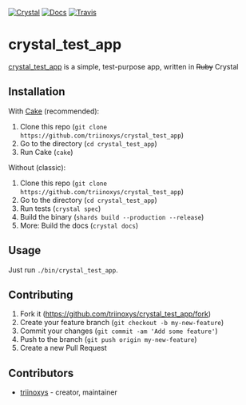 [![Crystal](https://img.shields.io/badge/lang-crystal-9400D3.svg?style=flat-square)](https://crystal-lang.org)
[![Docs](https://img.shields.io/badge/docs-latest-green.svg?style=flat-square)](https://triinoxys.github.io/crystal_test_app)
[![Travis](https://img.shields.io/travis/triinoxys/crystal_test_app.svg?style=flat-square)](https://travis-ci.org/triinoxys/crystal_test_app)


# crystal_test_app

[crystal_test_app](https://github.com/triinoxys/crystal_test_app) is a simple, test-purpose app, written in ~~Ruby~~ Crystal

## Installation

With [Cake](https://github.com/axvm/cake) (recommended):
1. Clone this repo (`git clone https://github.com/triinoxys/crystal_test_app`)
2. Go to the directory (`cd crystal_test_app`)
3. Run Cake (`cake`)

Without (classic):
1. Clone this repo (`git clone https://github.com/triinoxys/crystal_test_app`)
2. Go to the directory (`cd crystal_test_app`)
3. Run tests (`crystal spec`)
4. Build the binary (`shards build --production --release`)
5. More: Build the docs (`crystal docs`)

## Usage

Just run `./bin/crystal_test_app`.

## Contributing

1. Fork it (<https://github.com/triinoxys/crystal_test_app/fork>)
2. Create your feature branch (`git checkout -b my-new-feature`)
3. Commit your changes (`git commit -am 'Add some feature'`)
4. Push to the branch (`git push origin my-new-feature`)
5. Create a new Pull Request

## Contributors

- [triinoxys](https://github.com/triinoxys) - creator, maintainer
